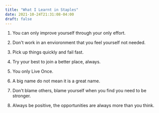 ```yaml
---
title: "What I Learnt in Staples"
date: 2021-10-24T21:31:08-04:00
draft: false
---
```

1. You can only improve yourself through your only effort.

1. Don't work in an envioronment that you feel yourself not needed.

1. Pick up things quickly and fail fast.

1. Try your best to join a better place, always.

1. You only Live Once.

1. A big name do not mean it is a great name.

1. Don't blame others, blame yourself when you find you need to be stronger.

1. Always be positive, the opportunities are always more than you think.